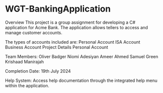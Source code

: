 # WGT-BankingApplication
Overview
This project is a group assignment for developing a C# application for Acme Bank. The application allows tellers to access and manage customer accounts. 

The types of accounts included are:
Personal Account
ISA Account
Business Account
Project Details
Personal Account

Team Members: 
Oliver Badger
Niomi Adesiyan
Ameer Ahmed
Samuel Green
Krishaad Manirajah

Completion Date:
19th July 2024

Help System:
Access help documentation through the integrated help menu within the application.
